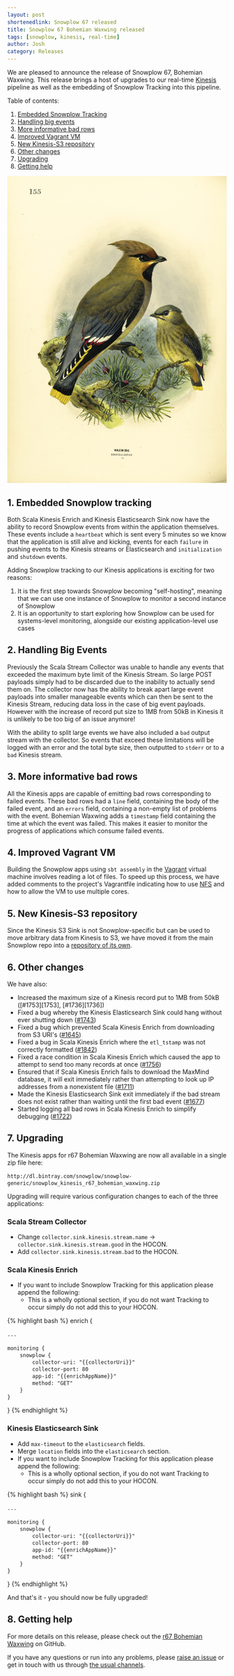 ```yaml
---
layout: post
shortenedlink: Snowplow 67 released
title: Snowplow 67 Bohemian Waxwing released
tags: [snowplow, kinesis, real-time]
author: Josh
category: Releases
---
```


We are pleased to announce the release of Snowplow 67, Bohemian Waxwing. This release brings a host of upgrades to our real-time [Kinesis][kinesis] pipeline as well as the embedding of Snowplow Tracking into this pipeline.

Table of contents:

1. [Embedded Snowplow Tracking](/blog/2015/07/12/snowplow-r67-bohemian-waxwing-released#snowplow-tracking)
2. [Handling big events](/blog/2015/07/12/snowplow-r67-bohemian-waxwing-released#handling-big-events)
3. [More informative bad rows](/blog/2015/07/12/snowplow-r67-bohemian-waxwing-released#timestamps)
4. [Improved Vagrant VM](/blog/2015/07/12/snowplow-r67-bohemian-waxwing-released#vm)
5. [New Kinesis-S3 repository](/blog/2015/07/12/snowplow-r67-bohemian-waxwing-released#kinesis-s3)
6. [Other changes](/blog/2015/07/12/snowplow-r67-bohemian-waxwing-released#other)
7. [Upgrading](/blog/2015/07/12/snowplow-r67-bohemian-waxwing-released#upgrading)
8. [Getting help](/blog/2015/07/12/snowplow-r67-bohemian-waxwing-released#help)

![bohemian-waxwing][bohemian-waxwing]

<!--more-->

<h2 id="snowplow-tracking">1. Embedded Snowplow tracking</h2>

Both Scala Kinesis Enrich and Kinesis Elasticsearch Sink now have the ability to record Snowplow events from within the application themselves. These events include a `heartbeat` which is sent every 5 minutes so we know that the application is still alive and kicking, events for each `failure` in pushing events to the Kinesis streams or Elasticsearch and `initialization` and `shutdown` events.

Adding Snowplow tracking to our Kinesis applications is exciting for two reasons:

1. It is the first step towards Snowplow becoming "self-hosting", meaning that we can use one instance of Snowplow to monitor a second instance of Snowplow
2. It is an opportunity to start exploring how Snowplow can be used for systems-level monitoring, alongside our existing application-level use cases

<h2 id="handling-big-events">2. Handling Big Events</h2>

Previously the Scala Stream Collector was unable to handle any events that exceeded the maximum byte limit of the Kinesis Stream.  So large POST payloads simply had to be discarded due to the inability to actually send them on.  The collector now has the ability to break apart large event payloads into smaller manageable events which can then be sent to the Kinesis Stream, reducing data loss in the case of big event payloads.  However with the increase of record put size to 1MB from 50kB in Kinesis it is unlikely to be too big of an issue anymore!

With the ability to split large events we have also included a `bad` output stream with the collector.  So events that exceed these limitations will be logged with an error and the total byte size, then outputted to `stderr` or to a `bad` Kinesis stream.

<h2 id="timestamps">3. More informative bad rows</h2>

All the Kinesis apps are capable of emitting bad rows corresponding to failed events. These bad rows had a `line` field, containing the body of the failed event, and an `errors` field, containing a non-empty list of problems with the event. Bohemian Waxwing adds a `timestamp` field containing the time at which the event was failed. This makes it easier to monitor the progress of applications which consume failed events.

<h2 id="vm">4. Improved Vagrant VM</h2>

Building the Snowplow apps using `sbt assembly` in the [Vagrant][vagrant] virtual machine involves reading a lot of files. To speed up this process, we have added comments to the project's Vagrantfile indicating how to use [NFS][nfs] and how to allow the VM to use multiple cores.

<h2 id="kinesis-s3">5. New Kinesis-S3 repository</h2>

Since the Kinesis S3 Sink is not Snowplow-specific but can be used to move arbitrary data from Kinesis to S3, we have moved it from the main Snowplow repo into a [repository of its own][kinesis-s3].

<h2 id="other">6. Other changes</h2>

We have also:

* Increased the maximum size of a Kinesis record put to 1MB from 50kB ([#1753][1753], [#1736][1736])
* Fixed a bug whereby the Kinesis Elasticsearch Sink could hang without ever shutting down ([#1743][1743])
* Fixed a bug which prevented Scala Kinesis Enrich from downloading from S3 URI's ([#1645][1645])
* Fixed a bug in Scala Kinesis Enrich where the `etl_tstamp` was not correctly formatted ([#1842][1842])
* Fixed a race condition in Scala Kinesis Enrich which caused the app to attempt to send too many records at once ([#1756][1756])
* Ensured that if Scala Kinesis Enrich fails to download the MaxMind database, it will exit immediately rather than attempting to look up IP addresses from a nonexistent file ([#1711][1711])
* Made the Kinesis Elasticsearch Sink exit immediately if the bad stream does not exist rather than waiting until the first bad event ([#1677][1677])
* Started logging all bad rows in Scala Kinesis Enrich to simplify debugging ([#1722][1722])

<h2 id="upgrading">7. Upgrading</h2>

The Kinesis apps for r67 Bohemian Waxwing are now all available in a single zip file here:

    http://dl.bintray.com/snowplow/snowplow-generic/snowplow_kinesis_r67_bohemian_waxwing.zip

Upgrading will require various configuration changes to each of the three applications:

<h3>Scala Stream Collector</h3>

* Change `collector.sink.kinesis.stream.name` -> `collector.sink.kinesis.stream.good` in the HOCON.
* Add `collector.sink.kinesis.stream.bad` to the HOCON.

<h3>Scala Kinesis Enrich</h3>

* If you want to include Snowplow Tracking for this application please append the following:
  - This is a wholly optional section, if you do not want Tracking to occur simply do not add this to your HOCON.

{% highlight bash %}
enrich {
    
    ...

    monitoring {
        snowplow {
            collector-uri: "{{collectorUri}}"
            collector-port: 80
            app-id: "{{enrichAppName}}"
            method: "GET"
        }
    }
}
{% endhighlight %}

<h3>Kinesis Elasticsearch Sink</h3>

* Add `max-timeout` to the `elasticsearch` fields.
* Merge `location` fields into the `elasticsearch` section.
* If you want to include Snowplow Tracking for this application please append the following:
  - This is a wholly optional section, if you do not want Tracking to occur simply do not add this to your HOCON.

{% highlight bash %}
sink {
    
    ...

    monitoring {
        snowplow {
            collector-uri: "{{collectorUri}}"
            collector-port: 80
            app-id: "{{enrichAppName}}"
            method: "GET"
        }
    }
}
{% endhighlight %}

And that's it - you should now be fully upgraded!

<h2 id="help">8. Getting help</h2>

For more details on this release, please check out the [r67 Bohemian Waxwing][r67-release] on GitHub. 

If you have any questions or run into any problems, please [raise an issue][issues] or get in touch with us through [the usual channels][talk-to-us].

[bohemian-waxwing]: /assets/img/blog/2015/07/bohemian-waxwing.jpg

[kinesis]: http://aws.amazon.com/kinesis/
[vagrant]: https://www.vagrantup.com/
[nfs]: https://en.wikipedia.org/wiki/Network_File_System
[kinesis-s3]: https://github.com/snowplow/kinesis-s3

[1645]: https://github.com/snowplow/snowplow/issues/1645
[1677]: https://github.com/snowplow/snowplow/issues/1677
[1711]: https://github.com/snowplow/snowplow/issues/1711
[1722]: https://github.com/snowplow/snowplow/issues/1722
[1743]: https://github.com/snowplow/snowplow/issues/1743
[1756]: https://github.com/snowplow/snowplow/issues/1756
[1842]: https://github.com/snowplow/snowplow/issues/1842

[r67-release]: https://github.com/snowplow/snowplow/releases/tag/r67-bohemian-waxwing
[wiki]: https://github.com/snowplow/snowplow/wiki
[issues]: https://github.com/snowplow/snowplow/issues
[talk-to-us]: https://github.com/snowplow/snowplow/wiki/Talk-to-us
